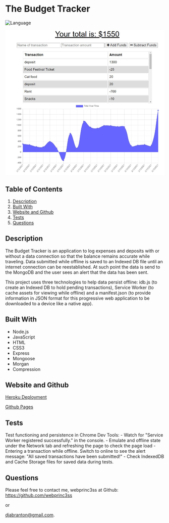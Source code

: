 # The Budget Tracker

![Language](https://img.shields.io/badge/Lang-JavaScript-yellow)

![Screenshot](assets/screenshot_bt.jpg)

## Table of Contents
  1. [Description](#description)
  2. [Built With](#built-with)
  3. [Website and Github](#website-and-github)
  4. [Tests](#tests)
  5. [Questions](#questions)
  
## Description
The Budget Tracker is an application to log expenses and deposits with or without a data connection so that the balance remains accurate while traveling. Data submitted while offline is saved to an Indexed DB file until an internet connection can be reestablished.  At such point the data is send to the MongoDB and the user sees an alert that the data has been sent.

This project uses three technologies to help data persist offline: idb.js (to create an Indexed DB to hold pending transactions), Service Worker (to cache assets for viewing while offline) and a manifest.json (to provide information in JSON format for this progressive web application to be downloaded to a device like a native app).

## Built With
- Node.js
- JavaScript
- HTML
- CSS3
- Express
- Mongoose
- Morgan
- Compression
   
## Website and Github

[Heroku Deployment](https://secure-wave-10455.herokuapp.com/)

[Github Pages](https://github.com/webprinc3ss/budget-tracker)
 
## Tests
Test functioning and persistence in Chrome Dev Tools:
    - Watch for "Service Worker registered successfully." in the console.
    - Emulate and offline state under the Network tab and refreshing the page to check the page load
    - Entering a transaction while offline. Switch to online to see the alert message: "All saved transactions have been submitted!"
    - Check IndexedDB and Cache Storage files for saved data during tests.

## Questions
Please feel free to contact me, webprinc3ss at Github: https://github.com/webprinc3ss 

or

djabranton@gmail.com. 
      